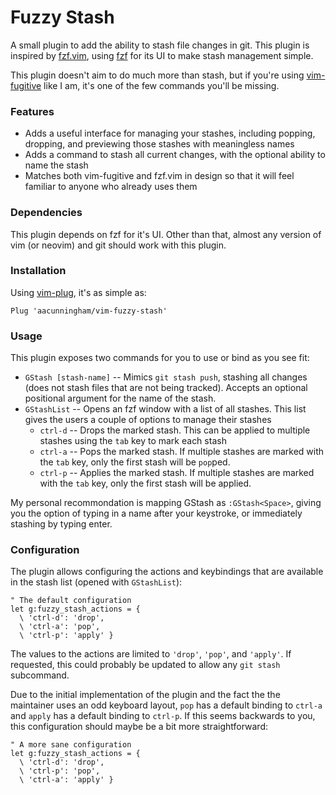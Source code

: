 # Fuzzy Stash

A small plugin to add the ability to stash file changes in git. This plugin is inspired by [fzf.vim](https://github.com/junegunn/fzf.vim), using [fzf](https://github.com/junegunn/fzf) for its UI to make stash management simple.

This plugin doesn't aim to do much more than stash, but if you're using [vim-fugitive](https://github.com/tpope/vim-fugitive) like I am, it's one of the few commands you'll be missing.

### Features

* Adds a useful interface for managing your stashes, including popping, dropping, and previewing those stashes with meaningless names
* Adds a command to stash all current changes, with the optional ability to name the stash
* Matches both vim-fugitive and fzf.vim in design so that it will feel familiar to anyone who already uses them

### Dependencies

This plugin depends on fzf for it's UI. Other than that, almost any version of vim (or neovim) and git should work with this plugin.

### Installation

Using [vim-plug](https://github.com/junegunn/vim-plug), it's as simple as:

`Plug 'aacunningham/vim-fuzzy-stash'`

### Usage

This plugin exposes two commands for you to use or bind as you see fit:
* `GStash [stash-name]` -- Mimics `git stash push`, stashing all changes (does not stash files that are not being tracked). Accepts an optional positional argument for the name of the stash.
* `GStashList` -- Opens an fzf window with a list of all stashes. This list gives the users a couple of options to manage their stashes
  * `ctrl-d` -- Drops the marked stash. This can be applied to multiple stashes using the `tab` key to mark each stash
  * `ctrl-a` -- Pops the marked stash. If multiple stashes are marked with the `tab` key, only the first stash will be `pop`ped.
  * `ctrl-p` -- Applies the marked stash. If multiple stashes are marked with the `tab` key, only the first stash will be applied.

My personal recommondation is mapping GStash as `:GStash<Space>`, giving you the option of typing in a name after your keystroke, or immediately stashing by typing enter.

### Configuration

The plugin allows configuring the actions and keybindings that are available in the stash list (opened with `GStashList`):
```
" The default configuration
let g:fuzzy_stash_actions = {
  \ 'ctrl-d': 'drop',
  \ 'ctrl-a': 'pop',
  \ 'ctrl-p': 'apply' }
```

The values to the actions are limited to `'drop'`, `'pop'`, and `'apply'`. If requested, this could probably be updated to allow any `git stash` subcommand.

Due to the initial implementation of the plugin and the fact the the maintainer uses an odd keyboard layout, `pop` has a default binding to `ctrl-a` and `apply` has a default binding to `ctrl-p`. If this seems backwards to you, this configuration should maybe be a bit more straightforward:
```
" A more sane configuration
let g:fuzzy_stash_actions = {
  \ 'ctrl-d': 'drop',
  \ 'ctrl-p': 'pop',
  \ 'ctrl-a': 'apply' }
```

